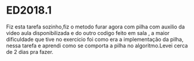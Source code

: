 # ED2018.1

Fiz esta tarefa sozinho,fiz o metodo furar agora com pilha com auxilio da video aula disponibilizada e do outro codigo feito em sala , a maior dificuldade que tive no exercicio foi como era a implementação da pilha, nessa tarefa e aprendi como se comporta a pilha no algoritmo.Levei cerca de 2 dias pra fazer.
